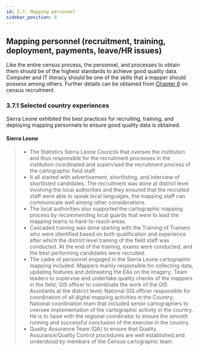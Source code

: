 ```yaml
---
id: 3.7. Mapping personnel
sidebar_position: 8
---
```


## Mapping personnel (recruitment, training, deployment, payments, leave/HR issues)
Like the entire census process, the personnel, and processes to obtain them should be of the highest standards to achieve good quality data. Computer and IT literacy should be one of the skills that a mapper should possess among others. Further details can be obtained from [Chapter 6](https://tech-acs.github.io/e-census-handbook/docs/chapter-06/introduction#61-recruitment) on census recruitment. 

### 3.7.1	Selected country experiences
Sierra Leone exhibited the best practices for recruiting, training, and deploying mapping personnels to ensure good quality data is obtained.
#### Sierra Leone
>- The Statistics Sierra Leone Councils that oversee the institution and thus responsible for the recruitment processes in the institution coordinated and supervised the recruitment process of the cartographic field staff. 
>- It all started with advertisement, shortlisting, and interview of shortlisted candidates. The recruitment was done at district level involving the local authorities and they ensured that the recruited staff were able to speak local languages, the mapping staff can communicate well among other considerations. 
>- The local authorities also supported the cartographic mapping process by recommending local guards that were to lead the mapping teams to hard-to-reach areas. 
>- Cascaded training was done starting with the Training of Trainers who were identified based on both qualification and experience after which the district level training of the field staff was conducted. At the end of the training, exams were conducted, and the best performing candidates were recruited. 
>- The cadre of personnel engaged in the Sierra Leone cartographic mapping included: Mappers mainly responsible for collecting data, updating features and delineating the EAs on the imagery; Team leaders to supervise and undertake quality checks of the mappers in the field; GIS officer to coordinate the work of the GIS Assistants at the district level; National GIS officer responsible for coordination of all digital mapping activities in the Country; National coordination team that included senior cartographers to oversee implementation of the cartographic activity in the country. He is to liaise with the regional coordinator to ensure the smooth running and successful conclusion of the exercise in the country. 
>- Quality Assurance Team (QA) to ensure that Quality Assurance/Quality Control procedures are well established and understood by members of the Census cartographic team.
